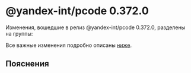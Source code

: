 # @yandex-int/pcode 0.372.0

<!-- ЧЕЛОВЕЧЕСКОЕ ВСТУПЛЕНИЕ -->

Изменения, вошедшие в релиз @yandex-int/pcode 0.372.0, разделены на группы:

Все важные изменения подробно описаны [ниже](#Пояснения).

## Пояснения

